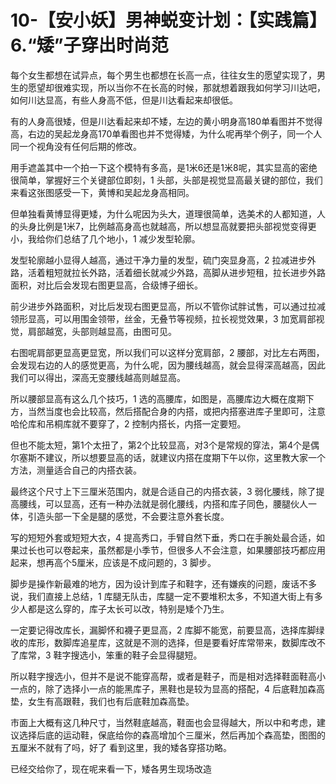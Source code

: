 # 10-【安小妖】男神蜕变计划：【实践篇】6.“矮”子穿出时尚范

每个女生都想在试异点，每个男生也都想在长高一点，往往女生的愿望实现了，男生的愿望却很难实现，所以当你不在长高的时候，那就想着跟我如何学习川达吧，如何川达显高，有些人身高不低，但是川达看起来却很低。

有的人身高很矮，但是川达看起来却不矮，左边的黄小明身高180单看图并不觉得高，右边的吴起龙身高170单看图也并不觉得矮，为什么呢再举个例子，同一个人同一个视角没有任何后期的修改。

用手遮盖其中一个拍一下这个模特有多高，是1米6还是1米8呢，其实显高的密绝很简单，掌握好三个关键部位即刻，1 头部，头部是视觉显高最关键的部位，我们来看这张图感受一下，黄博和吴起龙身高相同。

但单独看黄博显得更矮，为什么呢因为头大，道理很简单，选美术的人都知道，人的头身比例是1米7，比例越高身高也就越高，所以想显高就要把头部视觉变得更小，我给你们总结了几个地小，1 减少发型轮廓。

发型轮廓越小显得人越高，通过干净力量的发型，硫门突显身高，2 拉减进步外路，活着粗短就拉长外路，活着细长就减少外路，高脚从进步短租，拉长进步外路面积，对比后会发现右图更显高，合级博子细长。

前少进步外路面积，对比后发现右图更显高，所以不管你试胖试售，可以通过拉减领形显高，可以用围金领带，丝金，无叠节等视频，拉长视觉效果，3 加宽肩部视觉，肩部越宽，头部则越显高，由图可见。

右图呢肩部更显高更显宽，所以我们可以这样分宽肩部，2 腰部，对比左右两图，会发现右边的人的感觉更高，为什么呢，因为腰线越高，就会显得深高越高，因此我们可以得出，深高无变腰线越高则越显高。

所以腰部显高有这么几个技巧，1 选的高腰库，如图是，高腰库边大概在度期下方，当然当度也会比较高，然后搭配合身的内搭，或把内搭塞进库子里即可，注意哈伦库和吊桐库就不要穿了，2 控制内搭长，内搭一定要短。

但也不能太短，第1个太扭了，第2个比较显高，对3个是常规的穿法，第4个是偶尔塞斯不建议，所以想要显高的话，就建议内搭在度期下午以你，这里教大家一个方法，测量适合自己的内搭衣装。

最终这个尺寸上下三厘米范围内，就是合适自己的内搭衣装，3 弱化腰线，除了提高腰线，可以显高，还有一种办法就是弱化腰线，内搭和库子同色，腰腿伙人一体，引造头部一下全是腿的感觉，不会要注意外套长度。

写的短短外套或短短大衣，4 提高秀口，手臂自然下垂，秀口在手腕处最合适，如果过长也可以卷起来，虽然都是小季节，但很多人不会注意，如果腰部技巧都应用起来，想再高个5厘米，应该是不成问题的，3 脚步。

脚步是操作新最难的地方，因为设计到库子和鞋字，还有嫌疾的问题，废话不多说，我们直接上总结，1 库腿无队击，库腿一定不要堆积太多，不知道大街上有多少人都是这么穿的，库子太长可以改，特别是矮个乃生。

一定要记得改库长，漏脚怀和襪子更显高，2 库脚不能宽，前要显高，选择库脚绿收的库形，数脚库追星库，这就是不测的选择，但是要看好库常带来，数脚库改不了库常，3 鞋字搜选小，笨重的鞋子会显得腿短。

所以鞋字搜选小，但并不是说不能穿高帮，或者是鞋子，而是相对选择鞋面鞋高小一点的，除了选择小一点的能黑库子，黑鞋也是较为显高的搭配，4 后底鞋加森高垫，女生有高跟鞋，我们也有后底鞋加森高垫。

市面上大概有这几种尺寸，当然鞋底越高，鞋面也会显得越大，所以中和考虑，建议选择后底的运动鞋，保底给你的森高增加个三厘米，然后再加个森高垫，图图的五厘米不就有了吗，好了 看到这里，我的矮各穿搭功略。

已经交给你了，现在呢来看一下，矮各男生现场改造